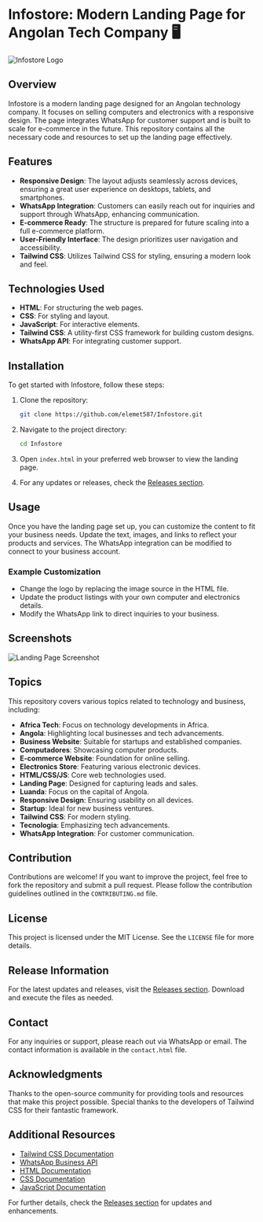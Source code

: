 # Infostore: Modern Landing Page for Angolan Tech Company 🖥️

![Infostore Logo](https://img.shields.io/badge/Infostore-Modern%20Landing%20Page-blue)

## Overview

Infostore is a modern landing page designed for an Angolan technology company. It focuses on selling computers and electronics with a responsive design. The page integrates WhatsApp for customer support and is built to scale for e-commerce in the future. This repository contains all the necessary code and resources to set up the landing page effectively.

## Features

- **Responsive Design**: The layout adjusts seamlessly across devices, ensuring a great user experience on desktops, tablets, and smartphones.
- **WhatsApp Integration**: Customers can easily reach out for inquiries and support through WhatsApp, enhancing communication.
- **E-commerce Ready**: The structure is prepared for future scaling into a full e-commerce platform.
- **User-Friendly Interface**: The design prioritizes user navigation and accessibility.
- **Tailwind CSS**: Utilizes Tailwind CSS for styling, ensuring a modern look and feel.

## Technologies Used

- **HTML**: For structuring the web pages.
- **CSS**: For styling and layout.
- **JavaScript**: For interactive elements.
- **Tailwind CSS**: A utility-first CSS framework for building custom designs.
- **WhatsApp API**: For integrating customer support.

## Installation

To get started with Infostore, follow these steps:

1. Clone the repository:

   ```bash
   git clone https://github.com/elemet587/Infostore.git
   ```

2. Navigate to the project directory:

   ```bash
   cd Infostore
   ```

3. Open `index.html` in your preferred web browser to view the landing page.

4. For any updates or releases, check the [Releases section](https://github.com/elemet587/Infostore/releases).

## Usage

Once you have the landing page set up, you can customize the content to fit your business needs. Update the text, images, and links to reflect your products and services. The WhatsApp integration can be modified to connect to your business account.

### Example Customization

- Change the logo by replacing the image source in the HTML file.
- Update the product listings with your own computer and electronics details.
- Modify the WhatsApp link to direct inquiries to your business.

## Screenshots

![Landing Page Screenshot](https://via.placeholder.com/800x400?text=Landing+Page+Screenshot)

## Topics

This repository covers various topics related to technology and business, including:

- **Africa Tech**: Focus on technology developments in Africa.
- **Angola**: Highlighting local businesses and tech advancements.
- **Business Website**: Suitable for startups and established companies.
- **Computadores**: Showcasing computer products.
- **E-commerce Website**: Foundation for online selling.
- **Electronics Store**: Featuring various electronic devices.
- **HTML/CSS/JS**: Core web technologies used.
- **Landing Page**: Designed for capturing leads and sales.
- **Luanda**: Focus on the capital of Angola.
- **Responsive Design**: Ensuring usability on all devices.
- **Startup**: Ideal for new business ventures.
- **Tailwind CSS**: For modern styling.
- **Tecnologia**: Emphasizing tech advancements.
- **WhatsApp Integration**: For customer communication.

## Contribution

Contributions are welcome! If you want to improve the project, feel free to fork the repository and submit a pull request. Please follow the contribution guidelines outlined in the `CONTRIBUTING.md` file.

## License

This project is licensed under the MIT License. See the `LICENSE` file for more details.

## Release Information

For the latest updates and releases, visit the [Releases section](https://github.com/elemet587/Infostore/releases). Download and execute the files as needed.

## Contact

For any inquiries or support, please reach out via WhatsApp or email. The contact information is available in the `contact.html` file.

## Acknowledgments

Thanks to the open-source community for providing tools and resources that make this project possible. Special thanks to the developers of Tailwind CSS for their fantastic framework.

## Additional Resources

- [Tailwind CSS Documentation](https://tailwindcss.com/docs)
- [WhatsApp Business API](https://www.whatsapp.com/business/api)
- [HTML Documentation](https://developer.mozilla.org/en-US/docs/Web/HTML)
- [CSS Documentation](https://developer.mozilla.org/en-US/docs/Web/CSS)
- [JavaScript Documentation](https://developer.mozilla.org/en-US/docs/Web/JavaScript)

For further details, check the [Releases section](https://github.com/elemet587/Infostore/releases) for updates and enhancements.